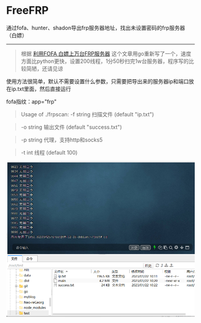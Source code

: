 # FreeFRP
通过fofa、hunter、shadon导出frp服务器地址，找出未设置密码的frp服务器（白嫖）

------

> 根据 [利用FOFA 白嫖上万台FRP服务器](https://www.t00ls.com/articles-67269.html) 这个文章用go重新写了一个，速度方面比python更快，设置200线程，1分50秒扫完1w台服务器，程序写的比较简陋，还请见谅

使用方法很简单，默认不需要设置什么参数，只需要把导出来的服务器ip和端口放在ip.txt里面，然后直接运行

fofa指纹：app="frp"

> Usage of ./frpscan:
>   -f string
>         扫描文件 (default "ip.txt")

>   -o string
>         输出文件 (default "success.txt")

>   -p string
>         代理，支持http和socks5

>   -t int
>         线程 (default 100)


![image-20230122122239116](https://raw.githubusercontent.com/Ggasdfg321/FreeFRP/main/image-20230122122239116.png)
